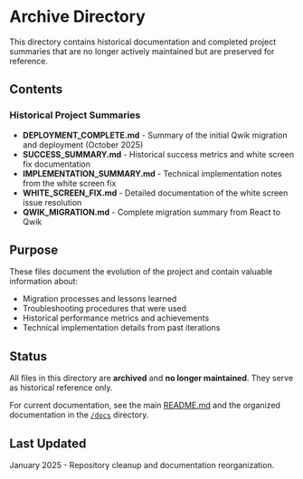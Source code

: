 # Archive Directory

This directory contains historical documentation and completed project summaries that are no longer actively maintained but are preserved for reference.

## Contents

### Historical Project Summaries
- **DEPLOYMENT_COMPLETE.md** - Summary of the initial Qwik migration and deployment (October 2025)
- **SUCCESS_SUMMARY.md** - Historical success metrics and white screen fix documentation
- **IMPLEMENTATION_SUMMARY.md** - Technical implementation notes from the white screen fix
- **WHITE_SCREEN_FIX.md** - Detailed documentation of the white screen issue resolution
- **QWIK_MIGRATION.md** - Complete migration summary from React to Qwik

## Purpose

These files document the evolution of the project and contain valuable information about:
- Migration processes and lessons learned
- Troubleshooting procedures that were used
- Historical performance metrics and achievements
- Technical implementation details from past iterations

## Status

All files in this directory are **archived** and **no longer maintained**. They serve as historical reference only.

For current documentation, see the main [README.md](../README.md) and the organized documentation in the [`/docs`](../docs/) directory.

## Last Updated

January 2025 - Repository cleanup and documentation reorganization.
